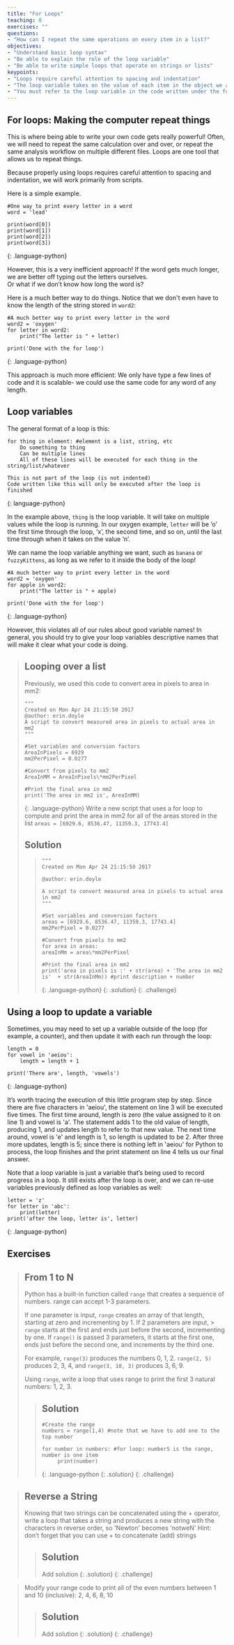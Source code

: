 ```yaml
---
title: "For Loops"
teaching: 0
exercises: ""
questions:
- "How can I repeat the same operations on every item in a list?"
objectives:
- "Understand basic loop syntax"
- "Be able to explain the role of the loop variable"
- "Be able to write simple loops that operate on strings or lists"
keypoints:
- "Loops require careful attention to spacing and indentation"
- "The loop variable takes on the value of each item in the object we are looping over, one at a time"
- "You must refer to the loop variable in the code written under the for loop statement"
---
```

## For loops: Making the computer repeat things

This is where being able to write your own code gets really powerful!  Often, we will need to repeat the same calculation over 
and over, or repeat the same analysis workflow on multiple different files.  Loops are one tool that allows us to repeat things.

Because properly using loops requires careful attention to spacing and indentation, we will work primarily from scripts.

Here is a simple example.
~~~
#One way to print every letter in a word
word = 'lead'

print(word[0])
print(word[1])
print(word[2])
print(word[3])
~~~
{: .language-python}

However, this is a very inefficient approach!  If the word gets much longer, we are better off typing out the letters ourselves.  
Or what if we don’t know how long the word is?

Here is a much better way to do things.  Notice that we don't even have to know the length of the string stored in `word2`:
~~~
#A much better way to print every letter in the word
word2 = 'oxygen'
for letter in word2:
	print("The letter is " + letter)
    
print('Done with the for loop')
~~~
{: .language-python}

This approach is much more efficient:  We only have type a few lines of code and it is scalable- we could use the same code for any word of any length.

## Loop variables
The general format of a loop is this:
~~~
for thing in element: #element is a list, string, etc  
	Do something to thing
	Can be multiple lines
	All of these lines will be executed for each thing in the string/list/whatever

This is not part of the loop (is not indented)
Code written like this will only be executed after the loop is finished
~~~
{: language-python}

In the example above, `thing` is the loop variable.  It will take on multiple values while the loop is running.  In our oxygen 
example, `letter` will be ‘o’ the first time through the loop, ‘x’, the second time, and so on, until the last time through when 
it takes on the value ‘n’.

We can name the loop variable anything we want, such as `banana` or `fuzzyKittens`, as long as we refer to it inside the body of 
the loop!

~~~
#A much better way to print every letter in the word
word2 = 'oxygen'
for apple in word2:
	print("The letter is " + apple)
    
print('Done with the for loop')
~~~
{: .language-python}

However, this violates all of our rules about good variable names!  In general, you should try to give your loop variables 
descriptive names that will make it clear what your code is doing.

> ## Looping over a list
> Previously, we used this code to convert area in pixels to area in mm2:
> ~~~ 
> """
> Created on Mon Apr 24 21:15:50 2017
> @author: erin.doyle
> A script to convert measured area in pixels to actual area in mm2
> """
> 
> #Set variables and conversion factors
> AreaInPixels = 6929 
> mm2PerPixel = 0.0277 
> 
> #Convert from pixels to mm2
> AreaInMM = AreaInPixels\*mm2PerPixel
> 
> #Print the final area in mm2
> print('The area in mm2 is', AreaInMM) 
> ~~~
> {: .language-python}
> Write a new script that uses a for loop to compute and print the area in mm2 for all of the areas stored in the list 
> `areas = [6929.6, 8536.47, 11359.3, 17743.4]`  
> 
> ## Solution
> > ~~~
> > """
> > Created on Mon Apr 24 21:15:50 2017
> > 
> > @author: erin.doyle
> > 
> > A script to convert measured area in pixels to actual area in mm2
> > """
> > 
> > #Set variables and conversion factors
> > areas = [6929.6, 8536.47, 11359.3, 17743.4]
> > mm2PerPixel = 0.0277
> > 
> > #Convert from pixels to mm2
> > for area in areas:
> > areaInMm = area\*mm2PerPixel
> > 
> > #Print the final area in mm2
> > print('area in pixels is :' + str(area) + 'The area in mm2 is'  + str(AreaInMm)) #print description + number
> > ~~~
> > {: .language-python}
> {: .solution}
{: .challenge}

## Using a loop to update a variable
Sometimes, you may need to set up a variable outside of the loop (for example, a counter), and then update it with each run 
through the loop:
~~~
length = 0
for vowel in 'aeiou':
    length = length + 1

print('There are', length, 'vowels')
~~~
{: .language-python}

It’s worth tracing the execution of this little program step by step. Since there are five characters in 'aeiou', the statement 
on line 3 will be executed five times. The first time around, length is zero (the value assigned to it on line 1) and vowel is 
'a'. The statement adds 1 to the old value of length, producing 1, and updates length to refer to that new value. The next time 
around, vowel is 'e' and length is 1, so length is updated to be 2. After three more updates, length is 5; since there is 
nothing left in 'aeiou' for Python to process, the loop finishes and the print statement on line 4 tells us our final answer.

Note that a loop variable is just a variable that’s being used to record progress in a loop. It still exists after the loop is 
over, and we can re-use variables previously defined as loop variables as well:
~~~
letter = 'z'
for letter in 'abc':
    print(letter)
print('after the loop, letter is', letter)
~~~
{: .language-python}

## Exercises
> ## From 1 to N
> Python has a built-in function called `range` that creates a sequence of numbers. range can accept 1-3 parameters. 
> 
> If one parameter is input, `range` creates an array of that length, starting at zero and incrementing by 1. If 2 parameters 
> are input, > `range` starts at the first and ends just before the second, incrementing by one. If `range()` is passed 3 
> parameters, it starts at the first one, ends just before the second one, and increments by the third one. 
> 
> For example, `range(3)` produces the numbers 0, 1, 2.  `range(2, 5)` produces 2, 3, 4, and `range(3, 10, 3)` produces 3, 6, 9. 
> 
> Using `range`, write a loop that uses range to print the first 3 natural numbers: 1, 2, 3.
> > ## Solution
> > ~~~
> > #Create the range
> > numbers = range(1,4) #note that we have to add one to the top number
> > 
> > for number in numbers: #for loop: numberS is the range, number is one item
> >      print(number)
> > ~~~
> > {: .language-python
> {: .solution}
{: .challenge}

> ## Reverse a String
> Knowing that two strings can be concatenated using the + operator, write a loop that takes a string and produces a new string with the characters in reverse order, so 'Newton' becomes 'notweN'
> Hint: don’t forget that you can use + to concatenate (add) strings
> > ## Solution
> > Add solution
> {: .solution}
{: .challenge}

> Modify your range code to print all of the even numbers between 1 and 10 (inclusive):  2, 4, 6, 8, 10
> > ## Solution
> > Add solution
> {: .solution}
{: .challenge}
